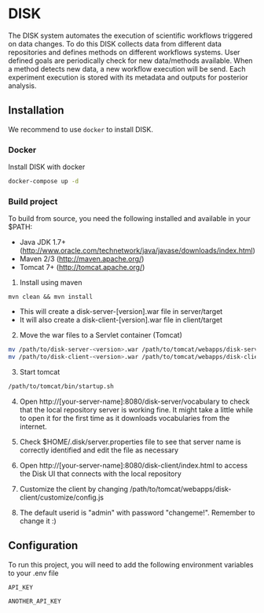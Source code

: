 
# DISK

The DISK system automates the execution of scientific workflows triggered 
on data changes. To do this DISK collects data from different data repositories
and defines methods on different workflows systems. User defined goals are 
periodically check for new data/methods available. When a method detects new data,
a new workflow execution will be send. Each experiment execution is stored with its
metadata and outputs for posterior analysis.

## Installation

We recommend to use `docker` to install DISK.

### Docker

Install DISK with docker

```bash
docker-compose up -d
```

### Build project

To build from source, you need the following installed and available in your $PATH:


- Java JDK 1.7+ (http://www.oracle.com/technetwork/java/javase/downloads/index.html)
- Maven 2/3 (http://maven.apache.org/)
- Tomcat 7+ (http://tomcat.apache.org/)

1. Install using maven
```
mvn clean && mvn install
```
- This will create a disk-server-[version].war file in server/target
- It will also create a disk-client-[version].war file in client/target

2. Move the war files to a Servlet container (Tomcat)

```bash
mv /path/to/disk-server-<version>.war /path/to/tomcat/webapps/disk-server.war
mv /path/to/disk-client-<version>.war /path/to/tomcat/webapps/disk-client.war
```

3. Start tomcat

```bash
/path/to/tomcat/bin/startup.sh
```

4. Open http://[your-server-name]:8080/disk-server/vocabulary to check that the local repository server is working fine. It might take a little while to open it for the first time as it downloads vocabularies from the internet.

5. Check $HOME/.disk/server.properties file to see that server name is correctly identified and edit the file as necessary

6. Open http://[your-server-name]:8080/disk-client/index.html to access the Disk UI that connects with the local repository

7. Customize the client by changing /path/to/tomcat/webapps/disk-client/customize/config.js

8. The default userid is "admin" with password "changeme!". Remember to change it :)

## Configuration

To run this project, you will need to add the following environment variables to your .env file

`API_KEY`

`ANOTHER_API_KEY`

